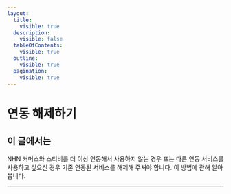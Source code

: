 ```yaml
---
layout:
  title:
    visible: true
  description:
    visible: false
  tableOfContents:
    visible: true
  outline:
    visible: true
  pagination:
    visible: true
---
```


# 연동 해제하기

## 이 글에서는

NHN 커머스와 스티비를 더 이상 연동해서 사용하지 않는 경우 또는 다른 연동 서비스를 사용하고 싶으신 경우 기존 연동된 서비스를 해제해 주셔야 합니다. 이 방법에 관해 알아봅니다.

***

